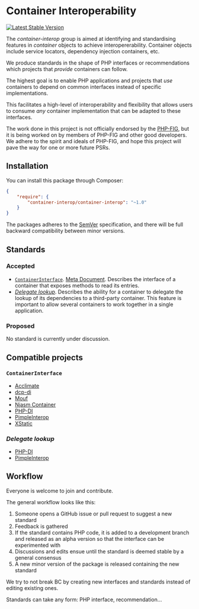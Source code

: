 # Container Interoperability

[![Latest Stable Version](https://poser.pugx.org/container-interop/container-interop/v/stable.png)](https://packagist.org/packages/container-interop/container-interop)

The *container-interop* group is aimed at identifying and standardising features in *container* objects to achieve interopererability. Container objects include service locators, dependency injection containers, etc.

We produce standards in the shape of PHP interfaces or recommendations which projects that *provide* containers can follow.

The highest goal is to enable PHP applications and projects that *use* containers to depend on common interfaces instead of specific implementations.

This facilitates a high-level of interoperability and flexibility that allows users to consume *any* container implementation that can be adapted to these interfaces.

The work done in this project is not officially endorsed by the [PHP-FIG](http://www.php-fig.org/), but it is being worked on by members of PHP-FIG and other good developers. We adhere to the spirit and ideals of PHP-FIG, and hope this project will pave the way for one or more future PSRs.

## Installation

You can install this package through Composer:

```json
{
    "require": {
        "container-interop/container-interop": "~1.0"
    }
}
```

The packages adheres to the [SemVer](http://semver.org/) specification, and there will be full backward compatibility
between minor versions.

## Standards

### Accepted

- [`ContainerInterface`](src/Interop/Container/ContainerInterface.php).
[Meta Document](docs/ContainerInterface.md).
Describes the interface of a container that exposes methods to read its entries.
- [*Delegate lookup*](docs/delegate_lookup.md).
Describes the ability for a container to delegate the lookup of its dependencies to a third-party container. This 
feature is important to allow several containers to work together in a single application.

### Proposed

No standard is currently under discussion.

## Compatible projects

### `ContainerInterface`

- [Acclimate](https://github.com/jeremeamia/acclimate-container)
- [dcp-di](https://github.com/estelsmith/dcp-di)
- [Mouf](https://mouf-php.com)
- [Njasm Container](https://github.com/njasm/container)
- [PHP-DI](http://php-di.org)
- [PimpleInterop](https://github.com/moufmouf/pimple-interop)
- [XStatic](https://github.com/jeremeamia/xstatic)

### *Delegate lookup*

- [PHP-DI](http://php-di.org)
- [PimpleInterop](https://github.com/moufmouf/pimple-interop)

## Workflow

Everyone is welcome to join and contribute.

The general workflow looks like this:

1. Someone opens a GitHub issue or pull request to suggest a new standard
1. Feedback is gathered
1. If the standard contains PHP code, it is added to a development branch and released as an alpha version so that the interface can be experimented with
1. Discussions and edits ensue until the standard is deemed stable by a general consensus
1. A new minor version of the package is released containing the new standard

We try to not break BC by creating new interfaces and standards instead of editing existing ones.

Standards can take any form: PHP interface, recommendation…
